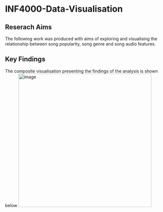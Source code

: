 # INF4000-Data-Visualisation

## Reserach Aims
The following work was produced with aims of exploring and visualising the relationship between song popularity, song genre and song audio features. 

## Key Findings 
The composite visualisation presenting the findings of the analysis is shown below 
<img width="437" alt="image" src="https://github.com/user-attachments/assets/38d2c7d5-16f7-442e-bb6b-21cedbd4788d" />

